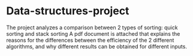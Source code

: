 # Data-structures-project
The project analyzes a comparison between 2 types of sorting: quick sorting and stack sorting A pdf document is attached that explains the reasons for the differences between the efficiency of the 2 different algorithms, and why different results can be obtained for different inputs.
